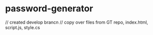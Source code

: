 # password-generator
// created develop brancn
// copy over files from GT repo, index.html, script.js, style.cs

